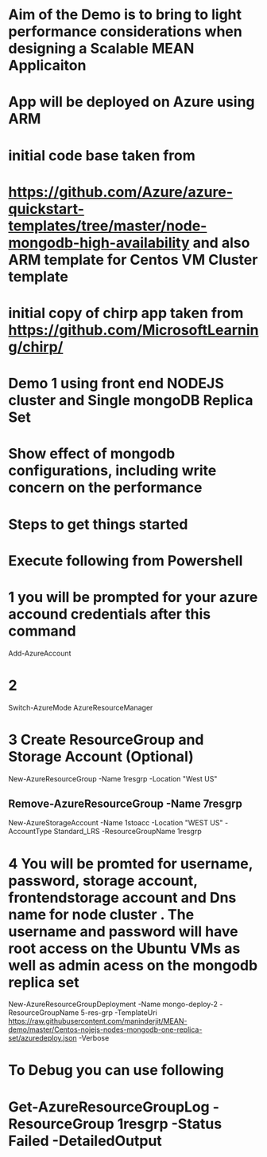 # Aim of the Demo is to bring to light performance considerations when designing a Scalable MEAN Applicaiton
# App will be deployed on Azure using ARM
# initial code base taken from # 
# https://github.com/Azure/azure-quickstart-templates/tree/master/node-mongodb-high-availability and also ARM template for Centos VM Cluster template

# initial copy of chirp app taken from https://github.com/MicrosoftLearning/chirp/ 

# Demo 1 using front end NODEJS cluster and Single mongoDB Replica Set
# Show effect of mongodb configurations, including write concern on the performance

# Steps to get things started
# Execute following from Powershell



# 1 you will be prompted for your azure accound credentials after this command
Add-AzureAccount

# 2
Switch-AzureMode AzureResourceManager

# 3 Create ResourceGroup and Storage Account (Optional)
 New-AzureResourceGroup -Name 1resgrp -Location "West US"
## Remove-AzureResourceGroup -Name 7resgrp
 
 New-AzureStorageAccount -Name 1stoacc -Location "WEST US" -AccountType Standard_LRS -ResourceGroupName 1resgrp
 
# 4 You will be promted for username, password, storage account, frontendstorage account and Dns name for node cluster . The username and password will have root access on the Ubuntu VMs as well as admin acess on the mongodb replica set
New-AzureResourceGroupDeployment -Name mongo-deploy-2 -ResourceGroupName  5-res-grp -TemplateUri https://raw.githubusercontent.com/maninderjit/MEAN-demo/master/Centos-nojejs-nodes-mongodb-one-replica-set/azuredeploy.json -Verbose



# To Debug you can use following 
#  Get-AzureResourceGroupLog -ResourceGroup 1resgrp -Status Failed -DetailedOutput